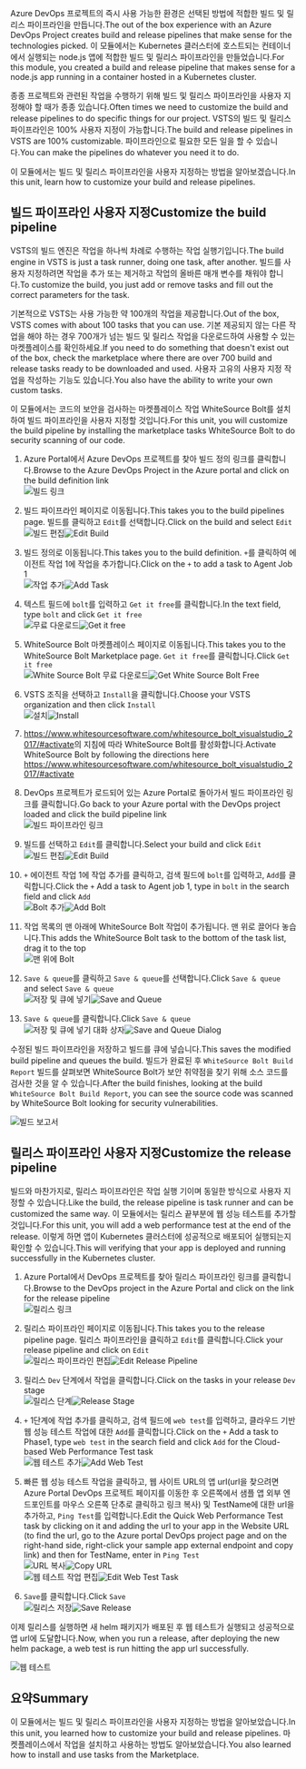 <span data-ttu-id="24d1e-101">Azure DevOps 프로젝트의 즉시 사용 가능한 환경은 선택된 방법에 적합한 빌드 및 릴리스 파이프라인을 만듭니다.</span><span class="sxs-lookup"><span data-stu-id="24d1e-101">The out of the box experience with an Azure DevOps Project creates build and release pipelines that make sense for the technologies picked.</span></span> <span data-ttu-id="24d1e-102">이 모듈에서는 Kubernetes 클러스터에 호스트되는 컨테이너에서 실행되는 node.js 앱에 적합한 빌드 및 릴리스 파이프라인을 만들었습니다.</span><span class="sxs-lookup"><span data-stu-id="24d1e-102">For this module, you created a build and release pipeline that makes sense for a node.js app running in a container hosted in a Kubernetes cluster.</span></span> 

<span data-ttu-id="24d1e-103">종종 프로젝트와 관련된 작업을 수행하기 위해 빌드 및 릴리스 파이프라인을 사용자 지정해야 할 때가 종종 있습니다.</span><span class="sxs-lookup"><span data-stu-id="24d1e-103">Often times we need to customize the build and release pipelines to do specific things for our project.</span></span> <span data-ttu-id="24d1e-104">VSTS의 빌드 및 릴리스 파이프라인은 100% 사용자 지정이 가능합니다.</span><span class="sxs-lookup"><span data-stu-id="24d1e-104">The build and release pipelines in VSTS are 100% customizable.</span></span> <span data-ttu-id="24d1e-105">파이프라인으로 필요한 모든 일을 할 수 있습니다.</span><span class="sxs-lookup"><span data-stu-id="24d1e-105">You can make the pipelines do whatever you need it to do.</span></span>

<span data-ttu-id="24d1e-106">이 모듈에서는 빌드 및 릴리스 파이프라인을 사용자 지정하는 방법을 알아보겠습니다.</span><span class="sxs-lookup"><span data-stu-id="24d1e-106">In this unit, learn how to customize your build and release pipelines.</span></span>

## <a name="customize-the-build-pipeline"></a><span data-ttu-id="24d1e-107">빌드 파이프라인 사용자 지정</span><span class="sxs-lookup"><span data-stu-id="24d1e-107">Customize the build pipeline</span></span>

<span data-ttu-id="24d1e-108">VSTS의 빌드 엔진은 작업을 하나씩 차례로 수행하는 작업 실행기입니다.</span><span class="sxs-lookup"><span data-stu-id="24d1e-108">The build engine in VSTS is just a task runner, doing one task, after another.</span></span> <span data-ttu-id="24d1e-109">빌드를 사용자 지정하려면 작업을 추가 또는 제거하고 작업의 올바른 매개 변수를 채워야 합니다.</span><span class="sxs-lookup"><span data-stu-id="24d1e-109">To customize the build, you just add or remove tasks and fill out the correct parameters for the task.</span></span>

<span data-ttu-id="24d1e-110">기본적으로 VSTS는 사용 가능한 약 100개의 작업을 제공합니다.</span><span class="sxs-lookup"><span data-stu-id="24d1e-110">Out of the box, VSTS comes with about 100 tasks that you can use.</span></span> <span data-ttu-id="24d1e-111">기본 제공되지 않는 다른 작업을 해야 하는 경우 700개가 넘는 빌드 및 릴리스 작업을 다운로드하여 사용할 수 있는 마켓플레이스를 확인하세요.</span><span class="sxs-lookup"><span data-stu-id="24d1e-111">If you need to do something that doesn't exist out of the box, check the marketplace where there are over 700 build and release tasks ready to be downloaded and used.</span></span> <span data-ttu-id="24d1e-112">사용자 고유의 사용자 지정 작업을 작성하는 기능도 있습니다.</span><span class="sxs-lookup"><span data-stu-id="24d1e-112">You also have the ability to write your own custom tasks.</span></span>

<span data-ttu-id="24d1e-113">이 모듈에서는 코드의 보안을 검사하는 마켓플레이스 작업 WhiteSource Bolt를 설치하여 빌드 파이프라인을 사용자 지정할 것입니다.</span><span class="sxs-lookup"><span data-stu-id="24d1e-113">For this unit, you will customize the build pipeline by installing the marketplace tasks WhiteSource Bolt to do security scanning of our code.</span></span>

1. <span data-ttu-id="24d1e-114">Azure Portal에서 Azure DevOps 프로젝트를 찾아 빌드 정의 링크를 클릭합니다.</span><span class="sxs-lookup"><span data-stu-id="24d1e-114">Browse to the Azure DevOps Project in the Azure portal and click on the build definition link</span></span>  
![빌드 링크](/media-draft/3-buildlink.png)

2. <span data-ttu-id="24d1e-116">빌드 파이프라인 페이지로 이동됩니다.</span><span class="sxs-lookup"><span data-stu-id="24d1e-116">This takes you to the build pipelines page.</span></span> <span data-ttu-id="24d1e-117">빌드를 클릭하고 `Edit`를 선택합니다.</span><span class="sxs-lookup"><span data-stu-id="24d1e-117">Click on the build and select `Edit`</span></span>  
<span data-ttu-id="24d1e-118">![빌드 편집](/media-draft/3-editbuild.png)</span><span class="sxs-lookup"><span data-stu-id="24d1e-118">![Edit Build](/media-draft/3-editbuild.png)</span></span>

3. <span data-ttu-id="24d1e-119">빌드 정의로 이동됩니다.</span><span class="sxs-lookup"><span data-stu-id="24d1e-119">This takes you to the build definition.</span></span> <span data-ttu-id="24d1e-120">`+`를 클릭하여 에이전트 작업 1에 작업을 추가합니다.</span><span class="sxs-lookup"><span data-stu-id="24d1e-120">Click on the `+` to add a task to Agent Job 1</span></span>  
<span data-ttu-id="24d1e-121">![작업 추가](/media-draft/3-addtask.png)</span><span class="sxs-lookup"><span data-stu-id="24d1e-121">![Add Task](/media-draft/3-addtask.png)</span></span>

4. <span data-ttu-id="24d1e-122">텍스트 필드에 `bolt`를 입력하고 `Get it free`를 클릭합니다.</span><span class="sxs-lookup"><span data-stu-id="24d1e-122">In the text field, type `bolt` and click `Get it free`</span></span>  
<span data-ttu-id="24d1e-123">![무료 다운로드](/media-draft/3-getitfree.png)</span><span class="sxs-lookup"><span data-stu-id="24d1e-123">![Get it free](/media-draft/3-getitfree.png)</span></span>

5. <span data-ttu-id="24d1e-124">WhiteSource Bolt 마켓플레이스 페이지로 이동됩니다.</span><span class="sxs-lookup"><span data-stu-id="24d1e-124">This takes you to the WhiteSource Bolt Marketplace page.</span></span> <span data-ttu-id="24d1e-125">`Get it free`를 클릭합니다.</span><span class="sxs-lookup"><span data-stu-id="24d1e-125">Click `Get it free`</span></span>  
<span data-ttu-id="24d1e-126">![White Source Bolt 무료 다운로드](/media-draft/3-getwhitesourceboltfree.png)</span><span class="sxs-lookup"><span data-stu-id="24d1e-126">![Get White Source Bolt Free](/media-draft/3-getwhitesourceboltfree.png)</span></span>

6. <span data-ttu-id="24d1e-127">VSTS 조직을 선택하고 `Install`을 클릭합니다.</span><span class="sxs-lookup"><span data-stu-id="24d1e-127">Choose your VSTS organization and then click `Install`</span></span>  
<span data-ttu-id="24d1e-128">![설치](/media-draft/3-install.png)</span><span class="sxs-lookup"><span data-stu-id="24d1e-128">![Install](/media-draft/3-install.png)</span></span>

7. <span data-ttu-id="24d1e-129"><https://www.whitesourcesoftware.com/whitesource_bolt_visualstudio_2017/#activate>의 지침에 따라 WhiteSource Bolt를 활성화합니다.</span><span class="sxs-lookup"><span data-stu-id="24d1e-129">Activate WhiteSource Bolt by following the directions here <https://www.whitesourcesoftware.com/whitesource_bolt_visualstudio_2017/#activate></span></span>

8. <span data-ttu-id="24d1e-130">DevOps 프로젝트가 로드되어 있는 Azure Portal로 돌아가서 빌드 파이프라인 링크를 클릭합니다.</span><span class="sxs-lookup"><span data-stu-id="24d1e-130">Go back to your Azure portal with the DevOps project loaded and click the build pipeline link</span></span>  
![빌드 파이프라인 링크](/media-draft/3-buildpipelinelink.png)

9. <span data-ttu-id="24d1e-132">빌드를 선택하고 `Edit`를 클릭합니다.</span><span class="sxs-lookup"><span data-stu-id="24d1e-132">Select your build and click `Edit`</span></span>  
<span data-ttu-id="24d1e-133">![빌드 편집](/media-draft/3-editbuild.png)</span><span class="sxs-lookup"><span data-stu-id="24d1e-133">![Edit Build](/media-draft/3-editbuild.png)</span></span>

10. <span data-ttu-id="24d1e-134">`+` 에이전트 작업 1에 작업 추가를 클릭하고, 검색 필드에 `bolt`를 입력하고, `Add`를 클릭합니다.</span><span class="sxs-lookup"><span data-stu-id="24d1e-134">Click the `+` Add a task to Agent job 1, type in `bolt` in the search field and click `Add`</span></span>  
<span data-ttu-id="24d1e-135">![Bolt 추가](/media-draft/3-addbolt.png)</span><span class="sxs-lookup"><span data-stu-id="24d1e-135">![Add Bolt](/media-draft/3-addbolt.png)</span></span>

11. <span data-ttu-id="24d1e-136">작업 목록의 맨 아래에 WhiteSource Bolt 작업이 추가됩니다. 맨 위로 끌어다 놓습니다.</span><span class="sxs-lookup"><span data-stu-id="24d1e-136">This adds the WhiteSource Bolt task to the bottom of the task list, drag it to the top</span></span>  
![맨 위에 Bolt](/media-draft/3-boltattop.png)

12. <span data-ttu-id="24d1e-138">`Save & queue`를 클릭하고 `Save & queue`를 선택합니다.</span><span class="sxs-lookup"><span data-stu-id="24d1e-138">Click `Save & queue` and select `Save & queue`</span></span>  
<span data-ttu-id="24d1e-139">![저장 및 큐에 넣기](/media-draft/3-saveandqueue.png)</span><span class="sxs-lookup"><span data-stu-id="24d1e-139">![Save and Queue](/media-draft/3-saveandqueue.png)</span></span>

13. <span data-ttu-id="24d1e-140">`Save & queue`를 클릭합니다.</span><span class="sxs-lookup"><span data-stu-id="24d1e-140">Click `Save & queue`</span></span>  
<span data-ttu-id="24d1e-141">![저장 및 큐에 넣기 대화 상자](/media-draft/3-saveandqueuedialog.png)</span><span class="sxs-lookup"><span data-stu-id="24d1e-141">![Save and Queue Dialog](/media-draft/3-saveandqueuedialog.png)</span></span>

<span data-ttu-id="24d1e-142">수정된 빌드 파이프라인을 저장하고 빌드를 큐에 넣습니다.</span><span class="sxs-lookup"><span data-stu-id="24d1e-142">This saves the modified build pipeline and queues the build.</span></span> <span data-ttu-id="24d1e-143">빌드가 완료된 후 `WhiteSource Bolt Build Report` 빌드를 살펴보면 WhiteSource Bolt가 보안 취약점을 찾기 위해 소스 코드를 검사한 것을 알 수 있습니다.</span><span class="sxs-lookup"><span data-stu-id="24d1e-143">After the build finishes, looking at the build `WhiteSource Bolt Build Report`, you can see the source code was scanned by WhiteSource Bolt looking for security vulnerabilities.</span></span>

![빌드 보고서](/media-draft/3-buildreport.png)

## <a name="customize-the-release-pipeline"></a><span data-ttu-id="24d1e-145">릴리스 파이프라인 사용자 지정</span><span class="sxs-lookup"><span data-stu-id="24d1e-145">Customize the release pipeline</span></span>

<span data-ttu-id="24d1e-146">빌드와 마찬가지로, 릴리스 파이프라인은 작업 실행 기이며 동일한 방식으로 사용자 지정할 수 있습니다.</span><span class="sxs-lookup"><span data-stu-id="24d1e-146">Like the build, the release pipeline is task runner and can be customized the same way.</span></span> <span data-ttu-id="24d1e-147">이 모듈에서는 릴리스 끝부분에 웹 성능 테스트를 추가할 것입니다.</span><span class="sxs-lookup"><span data-stu-id="24d1e-147">For this unit, you will add a web performance test at the end of the release.</span></span> <span data-ttu-id="24d1e-148">이렇게 하면 앱이 Kubernetes 클러스터에 성공적으로 배포되어 실행되는지 확인할 수 있습니다.</span><span class="sxs-lookup"><span data-stu-id="24d1e-148">This will verifying that your app is deployed and running successfully in the Kubernetes cluster.</span></span>

1. <span data-ttu-id="24d1e-149">Azure Portal에서 DevOps 프로젝트를 찾아 릴리스 파이프라인 링크를 클릭합니다.</span><span class="sxs-lookup"><span data-stu-id="24d1e-149">Browse to the DevOps project in the Azure Portal and click on the link for the release pipeline</span></span>  
![릴리스 링크](/media-draft/3-releaselink.png)

2. <span data-ttu-id="24d1e-151">릴리스 파이프라인 페이지로 이동됩니다.</span><span class="sxs-lookup"><span data-stu-id="24d1e-151">This takes you to the release pipeline page.</span></span> <span data-ttu-id="24d1e-152">릴리스 파이프라인을 클릭하고 `Edit`를 클릭합니다.</span><span class="sxs-lookup"><span data-stu-id="24d1e-152">Click your release pipeline and click on `Edit`</span></span>  
<span data-ttu-id="24d1e-153">![릴리스 파이프라인 편집](/media-draft/3-editreleasepipeline.png)</span><span class="sxs-lookup"><span data-stu-id="24d1e-153">![Edit Release Pipeline](/media-draft/3-editreleasepipeline.png)</span></span>

3. <span data-ttu-id="24d1e-154">릴리스 `Dev` 단계에서 작업을 클릭합니다.</span><span class="sxs-lookup"><span data-stu-id="24d1e-154">Click on the tasks in your release `Dev` stage</span></span>  
<span data-ttu-id="24d1e-155">![릴리스 단계](/media-draft/3-releasestage.png)</span><span class="sxs-lookup"><span data-stu-id="24d1e-155">![Release Stage](/media-draft/3-releasestage.png)</span></span>

4. <span data-ttu-id="24d1e-156">`+` 1단계에 작업 추가를 클릭하고, 검색 필드에 `web test`를 입력하고, 클라우드 기반 웹 성능 테스트 작업에 대한 `Add`를 클릭합니다.</span><span class="sxs-lookup"><span data-stu-id="24d1e-156">Click on the `+` Add a task to Phase1, type `web test` in the search field and click `Add` for the Cloud-based Web Performance Test task</span></span>  
<span data-ttu-id="24d1e-157">![웹 테스트 추가](/media-draft/3-addwebtest.png)</span><span class="sxs-lookup"><span data-stu-id="24d1e-157">![Add Web Test](/media-draft/3-addwebtest.png)</span></span>

5. <span data-ttu-id="24d1e-158">빠른 웹 성능 테스트 작업을 클릭하고, 웹 사이트 URL의 앱 url(url을 찾으려면 Azure Portal DevOps 프로젝트 페이지를 이동한 후 오른쪽에서 샘플 앱 외부 엔드포인트를 마우스 오른쪽 단추로 클릭하고 링크 복사) 및 TestName에 대한 url을 추가하고, `Ping Test`를 입력합니다.</span><span class="sxs-lookup"><span data-stu-id="24d1e-158">Edit the Quick Web Performance Test task by clicking on it and adding the url to your app in the Website URL (to find the url, go to the Azure portal DevOps project page and on the right-hand side, right-click your sample app external endpoint and copy link) and then for TestName, enter in `Ping Test`</span></span>  
<span data-ttu-id="24d1e-159">![URL 복사](/media-draft/3-copyurl.png)</span><span class="sxs-lookup"><span data-stu-id="24d1e-159">![Copy URL](/media-draft/3-copyurl.png)</span></span>  
<span data-ttu-id="24d1e-160">![웹 테스트 작업 편집](/media-draft/3-editwebtesttask.png)</span><span class="sxs-lookup"><span data-stu-id="24d1e-160">![Edit Web Test Task](/media-draft/3-editwebtesttask.png)</span></span>

6. <span data-ttu-id="24d1e-161">`Save`를 클릭합니다.</span><span class="sxs-lookup"><span data-stu-id="24d1e-161">Click `Save`</span></span>  
<span data-ttu-id="24d1e-162">![릴리스 저장](/media-draft/3-saverelease.png)</span><span class="sxs-lookup"><span data-stu-id="24d1e-162">![Save Release](/media-draft/3-saverelease.png)</span></span>

<span data-ttu-id="24d1e-163">이제 릴리스를 실행하면 새 helm 패키지가 배포된 후 웹 테스트가 실행되고 성공적으로 앱 url에 도달합니다.</span><span class="sxs-lookup"><span data-stu-id="24d1e-163">Now, when you run a release, after deploying the new helm package, a web test is run hitting the app url successfully.</span></span>

![웹 테스트](/media-draft/3-webtest.png)


## <a name="summary"></a><span data-ttu-id="24d1e-165">요약</span><span class="sxs-lookup"><span data-stu-id="24d1e-165">Summary</span></span>

<span data-ttu-id="24d1e-166">이 모듈에서는 빌드 및 릴리스 파이프라인을 사용자 지정하는 방법을 알아보았습니다.</span><span class="sxs-lookup"><span data-stu-id="24d1e-166">In this unit, you learned how to customize your build and release pipelines.</span></span> <span data-ttu-id="24d1e-167">마켓플레이스에서 작업을 설치하고 사용하는 방법도 알아보았습니다.</span><span class="sxs-lookup"><span data-stu-id="24d1e-167">You also learned how to install and use tasks from the Marketplace.</span></span>